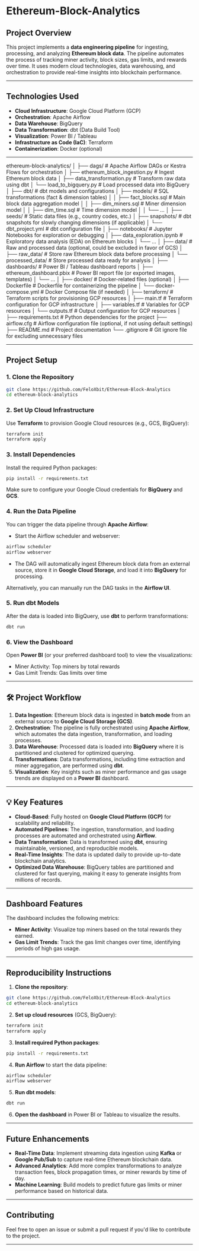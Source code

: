 # Ethereum-Block-Analytics

##  **Project Overview**

This project implements a **data engineering pipeline** for ingesting, processing, and analyzing **Ethereum block data**. The pipeline automates the process of tracking miner activity, block sizes, gas limits, and rewards over time. It uses modern cloud technologies, data warehousing, and orchestration to provide real-time insights into blockchain performance.

---

##  **Technologies Used**

- **Cloud Infrastructure**: Google Cloud Platform (GCP)
- **Orchestration**: Apache Airflow
- **Data Warehouse**: BigQuery
- **Data Transformation**: dbt (Data Build Tool)
- **Visualization**: Power BI / Tableau
- **Infrastructure as Code (IaC)**: Terraform
- **Containerization**: Docker (optional)

---

ethereum-block-analytics/
│
├── dags/                      # Apache Airflow DAGs or Kestra Flows for orchestration
│   ├── ethereum_block_ingestion.py  # Ingest Ethereum block data
│   ├── data_transformation.py      # Transform raw data using dbt
│   └── load_to_bigquery.py        # Load processed data into BigQuery
│
├── dbt/                       # dbt models and configurations
│   ├── models/                 # SQL transformations (fact & dimension tables)
│   │   ├── fact_blocks.sql     # Main block data aggregation model
│   │   ├── dim_miners.sql      # Miner dimension model
│   │   ├── dim_time.sql        # Time dimension model
│   │   └── ...
│   ├── seeds/                  # Static data files (e.g., country codes, etc.)
│   ├── snapshots/              # dbt snapshots for slowly changing dimensions (if applicable)
│   └── dbt_project.yml         # dbt configuration file
│
├── notebooks/                 # Jupyter Notebooks for exploration or debugging
│   ├── data_exploration.ipynb  # Exploratory data analysis (EDA) on Ethereum blocks
│   └── ...
│
├── data/                      # Raw and processed data (optional, could be excluded in favor of GCS)
│   ├── raw_data/               # Store raw Ethereum block data before processing
│   └── processed_data/         # Store processed data ready for analysis
│
├── dashboards/                # Power BI / Tableau dashboard reports
│   ├── ethereum_dashboard.pbix  # Power BI report file (or exported images, templates)
│   └── ...
│
├── docker/                    # Docker-related files (optional)
│   ├── Dockerfile             # Dockerfile for containerizing the pipeline
│   └── docker-compose.yml     # Docker Compose file (if needed)
│
├── terraform/                 # Terraform scripts for provisioning GCP resources
│   ├── main.tf                # Terraform configuration for GCP infrastructure
│   ├── variables.tf           # Variables for GCP resources
│   └── outputs.tf             # Output configuration for GCP resources
│
├── requirements.txt           # Python dependencies for the project
├── airflow.cfg                # Airflow configuration file (optional, if not using default settings)
├── README.md                  # Project documentation
└── .gitignore                 # Git ignore file for excluding unnecessary files

---

##  **Project Setup**

### 1. Clone the Repository

```bash
git clone https://github.com/FeloXbit/Ethereum-Block-Analytics
cd ethereum-block-analytics
```

### 2. Set Up Cloud Infrastructure

Use **Terraform** to provision Google Cloud resources (e.g., GCS, BigQuery):

```bash
terraform init
terraform apply
```

### 3. Install Dependencies

Install the required Python packages:

```bash
pip install -r requirements.txt
```

Make sure to configure your Google Cloud credentials for **BigQuery** and **GCS**.

### 4. Run the Data Pipeline

You can trigger the data pipeline through **Apache Airflow**:

- Start the Airflow scheduler and webserver:

```bash
airflow scheduler
airflow webserver
```

- The DAG will automatically ingest Ethereum block data from an external source, store it in **Google Cloud Storage**, and load it into **BigQuery** for processing.

Alternatively, you can manually run the DAG tasks in the **Airflow UI**.

### 5. Run dbt Models

After the data is loaded into BigQuery, use **dbt** to perform transformations:

```bash
dbt run
```

### 6. View the Dashboard

Open **Power BI** (or your preferred dashboard tool) to view the visualizations:

- Miner Activity: Top miners by total rewards
- Gas Limit Trends: Gas limits over time

---

## 🛠️ **Project Workflow**

1. **Data Ingestion**: Ethereum block data is ingested in **batch mode** from an external source to **Google Cloud Storage (GCS)**.
2. **Orchestration**: The pipeline is fully orchestrated using **Apache Airflow**, which automates the data ingestion, transformation, and loading processes.
3. **Data Warehouse**: Processed data is loaded into **BigQuery** where it is partitioned and clustered for optimized querying.
4. **Transformations**: Data transformations, including time extraction and miner aggregation, are performed using **dbt**.
5. **Visualization**: Key insights such as miner performance and gas usage trends are displayed on a **Power BI** dashboard.

---

## 💡 **Key Features**

- **Cloud-Based**: Fully hosted on **Google Cloud Platform (GCP)** for scalability and reliability.
- **Automated Pipelines**: The ingestion, transformation, and loading processes are automated and orchestrated using **Airflow**.
- **Data Transformation**: Data is transformed using **dbt**, ensuring maintainable, versioned, and reproducible models.
- **Real-Time Insights**: The data is updated daily to provide up-to-date blockchain analytics.
- **Optimized Data Warehouse**: BigQuery tables are partitioned and clustered for fast querying, making it easy to generate insights from millions of records.

---

##  **Dashboard Features**

The dashboard includes the following metrics:

- **Miner Activity**: Visualize top miners based on the total rewards they earned.
- **Gas Limit Trends**: Track the gas limit changes over time, identifying periods of high gas usage.

---

##  **Reproducibility Instructions**

1. **Clone the repository**:

```bash
git clone https://github.com/FeloXbit/Ethereum-Block-Analytics
cd ethereum-block-analytics
```

2. **Set up cloud resources** (GCS, BigQuery):

```bash
terraform init
terraform apply
```

3. **Install required Python packages**:

```bash
pip install -r requirements.txt
```

4. **Run Airflow** to start the data pipeline:

```bash
airflow scheduler
airflow webserver
```

5. **Run dbt models**:

```bash
dbt run
```

6. **Open the dashboard** in Power BI or Tableau to visualize the results.

---

##  **Future Enhancements**

- **Real-Time Data**: Implement streaming data ingestion using **Kafka** or **Google Pub/Sub** to capture real-time Ethereum blockchain data.
- **Advanced Analytics**: Add more complex transformations to analyze transaction fees, block propagation times, or miner rewards by time of day.
- **Machine Learning**: Build models to predict future gas limits or miner performance based on historical data.

---

##  **Contributing**

Feel free to open an issue or submit a pull request if you'd like to contribute to the project.

---
